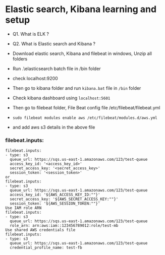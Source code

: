 # Elastic search, Kibana learning and setup
- Q1. What is ELK ?
- Q2. What is Elastic search and Kibana ?

- Download elastic search, Kibana and filebeat in windows, Unzip all folders
- Run .\elasticsearch batch file in /bin folder 
- check localhost:9200
- Then go to kibana folder and run `kibana.bat` file in `/bin` folder
- Check kibana dashboard using `localhost:5601`
- Then go to filebeat folder, File Beat config file /etc/filebeat/filebeat.yml
- `sudo filebeat modules enable aws /etc/filebeat/modules.d/aws.yml`
- and add aws s3 details in the above file

### filebeat.inputs:
```
filebeat.inputs:
- type: s3
  queue_url: https://sqs.us-east-1.amazonaws.com/123/test-queue
  access_key_id: '<access_key_id>'
  secret_access_key: '<secret_access_key>'
  session_token: '<session_token>'
or
filebeat.inputs:
- type: s3
  queue_url: https://sqs.us-east-1.amazonaws.com/123/test-queue
  access_key_id: '${AWS_ACCESS_KEY_ID:""}'
  secret_access_key: '${AWS_SECRET_ACCESS_KEY:""}'
  session_token: '${AWS_SESSION_TOKEN:""}'
Use IAM role ARN
filebeat.inputs:
- type: s3
  queue_url: https://sqs.us-east-1.amazonaws.com/123/test-queue
  role_arn: arn:aws:iam::123456789012:role/test-mb
Use shared AWS credentials file
filebeat.inputs:
- type: s3
  queue_url: https://sqs.us-east-1.amazonaws.com/123/test-queue
  credential_profile_name: test-fb
```